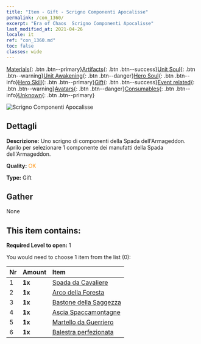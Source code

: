 ```yaml
---
title: "Item - Gift - Scrigno Componenti Apocalisse"
permalink: /con_1360/
excerpt: "Era of Chaos  Scrigno Componenti Apocalisse"
last_modified_at: 2021-04-26
locale: it
ref: "con_1360.md"
toc: false
classes: wide
---
```

 [Materials](/ItemsIT/){: .btn .btn--primary}[Artifacts](/ItemsIT/Artifacts/){: .btn .btn--success}[Unit Soul](/ItemsIT/UnitSoul/){: .btn .btn--warning}[Unit Awakening](/ItemsIT/UnitAwakening/){: .btn .btn--danger}[Hero Soul](/ItemsIT/HeroSoul/){: .btn .btn--info}[Hero Skill](/ItemsIT/HeroSkill/){: .btn .btn--primary}[Gift](/ItemsIT/Gift/){: .btn .btn--success}[Event related](/ItemsIT/Events/){: .btn .btn--warning}[Avatars](/ItemsIT/Avatars/){: .btn .btn--danger}[Consumables](/ItemsIT/Consumables/){: .btn .btn--info}[Unknown](/ItemsIT/Unknown/){: .btn .btn--primary}

 ![Scrigno Componenti Apocalisse](/images/t/i_906037.png)

## Dettagli
 **Descrizione:** Uno scrigno di componenti della Spada dell'Armageddon. Aprilo per selezionare 1 componente dei manufatti della Spada dell'Armageddon.

 **Quality:** <span style="color: #FF8C00">OK</span>

 **Type:** Gift

## Gather

  None

## This item contains:

 **Required Level to open:** 1

 You would need to choose 1 item from the list (0):

  | Nr | Amount |     Item    |
  |:---|:-------|:------------|
  | 1 |  **1x** | [Spada da Cavaliere](/ItemsIT/art_166/) |  | 
  | 2 |  **1x** | [Arco della Foresta](/ItemsIT/art_167/) |  | 
  | 3 |  **1x** | [Bastone della Saggezza](/ItemsIT/art_168/) |  | 
  | 4 |  **1x** | [Ascia Spaccamontagne](/ItemsIT/art_169/) |  | 
  | 5 |  **1x** | [Martello da Guerriero](/ItemsIT/art_170/) |  | 
  | 6 |  **1x** | [Balestra perfezionata](/ItemsIT/art_171/) |  | 
